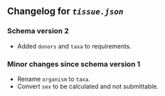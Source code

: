 ## Changelog for *`tissue.json`*

### Schema version 2

* Added `donors` and `taxa` to requirements.
### Minor changes since schema version 1

* Rename `organism` to `taxa`.
* Convert `sex` to be calculated and not submittable.
